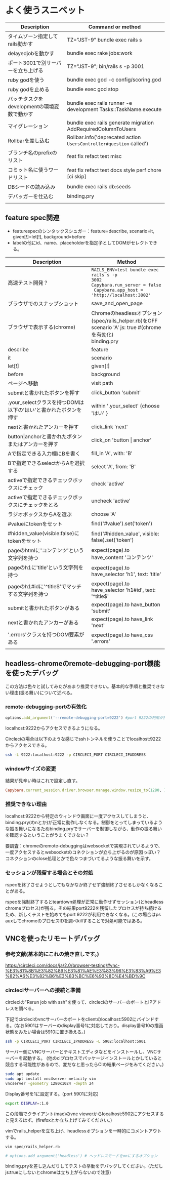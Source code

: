 

# よく使うスニペット

| Description                                 | Command or method                                            |
| ------------------------------------------- | ------------------------------------------------------------ |
| タイムゾーン指定してrails動かす             | TZ="JST-9" bundle exec rails s                               |
| delayedjobを動かす                          | bundle exec rake jobs:work                                   |
| ポート3001で別サーバーを立ち上げる          | TZ="JST-9"; bin/rails s -p 3001                              |
| ruby godを使う                              | bundle exec god -c config/scoring.god                        |
| ruby godを止める                            | bundle exec god stop                                         |
| バッチタスクをdevelopmentの環境変数で動かす | bundle exec rails runner -e development Tasks::TaskName.execute |
| マイグレーション                            | bundle exec rails generate migration AddRequiredColumnToUsers |
| Rollbarを差し込む                           | Rollbar.info('deprecated action `UsersController#question` called') |
| ブランチ名のprefixのリスト                  | feat fix refact test misc                                    |
| コミット名に使うワードリスト                | feat fix refact test docs style perf chore [ci skip]         |
| DBシードの読み込み                          | bundle exec rails db:seeds                                   |
| デバッガーを仕込む                          | binding.pry                                                  |
|                                             |                                                              |
## feature spec関連

- featurespecのシンタックスシュガー：feature=describe, scenario=it, given[!]=let[!], background=before
- labelの他にid、name、placeholderを指定子としてDOMがセレクトできる。

| Description                                                  | Method                                                       |
| ------------------------------------------------------------ | ------------------------------------------------------------ |
| 高速テスト開発？                                             | <code>RAILS_ENV=test bundle exec rails s -p 3002<br>Capybara.run_server = false <br> Capybara.app_host = 'http://localhost:3002'</code> |
| ブラウザでのスナップショット                                 | save_and_open_page                                           |
| ブラウザで表示する(chrome)                                   | Chromeのheadlessオプション(spec/rails_helper.rb)をOFF<br>scenario 'A' js: true #(chromeを有効化)<br/>binding.pry |
| describe                                                     | feature                                                      |
| it                                                           | scenario                                                     |
| let[!]                                                       | given[!]                                                     |
| before                                                       | background                                                   |
| ページへ移動                                                 | visit path                                                   |
| submitと書かれたボタンを押す                                 | click_button 'submit'                                        |
| .your_selectクラスを持つDOMは以下の'はい'と書かれたボタンを押す | within '.your_select' {choose 'はい' }                       |
| nextと書かれたアンカーを押す                                 | click_link 'next'                                            |
| button\|anchorと書かれたボタンまたはアンカーを押す           | click_on 'button \| anchor'                                  |
| Aで指定できる入力欄にBを書く                                 | fill_in 'A', with: 'B'                                       |
| Bで指定できるselectからAを選択する                           | select 'A', from: 'B'                                        |
| activeで指定できるチェックボックスにチェック                 | check 'active'                                               |
| activeで指定できるチェックボックスにチェックをとる           | uncheck 'active'                                             |
| ラジオボックスからAを選ぶ                                    | choose 'A'                                                   |
| #valueにtokenをセット                                        | find('#value').set('token')                                  |
| #hidden_value(visible:false)にtokenをセット                  | find('#hidden_value', visible: false).set('token')           |
| pageのhtmlに'コンテンツ'という文字列を持つ                   | expect(page).to have_content 'コンテンツ'                    |
| pageのh1に'title'という文字列を持つ                          | expect(page).to have_selector 'h1', text: 'title'            |
| pageのh1#idに'^title$'でマッチする文字列を持つ               | expect(page).to have_selector 'h1#id', text: '^title$'       |
| submitと書かれたボタンがある                                 | expect(page).to have_button 'submit'                         |
| nextと書かれたアンカーがある                                 | expect(page).to have_link 'next'                             |
| '.errors'クラスを持つDOM要素がある                           | expect(page).to have_css '.errors'                           |
|                                                              |                                                              |

## headless-chromeのremote-debugging-port機能を使ったデバッグ

この方法は色々と試してみたがあまり推奨できない。基本的な手順と推奨できない理由(振る舞い)について述べる。

### remote-debugging-portの有効化

```ruby
options.add_argument('--remote-debugging-port=9222') #port 9222の利用が推奨されている
```

localhost:9222からアクセスできるようになる。

Circleciの場合は以下のような感じでsshトンネルを使うことでlocalhost:9222からアクセスできる。

```sh
ssh -L 9222:localhost:9222 -p CIRCLECI_PORT CIRCLECI_IPADDRESS
```

### windowサイズの変更

結果が見辛い時はこれで設定し直す。

 ```ruby
Capybara.current_session.driver.browser.manage.window.resize_to(1280, 720)
 ```

### 推奨できない理由

localhost:9222から特定のウィンドウ画面に一度アクセスしてしまうと、binding.pry(のnとか)が正常に動作しなくなる。制御をとってしまっているような振る舞いになるためbinding.pryでサーバーを制御しながら、動作の振る舞いを確認するということがうまくできない？

要調査：chromeのremote-debuggingはwebsocketで実現されているようで、一度アクセスするとwebsocketのコネクションが立ち上がるのが原因っぽい？コネクションのclose処理とかで色々つまづいてるような振る舞いを示す。

### セッションが残留する場合とその対処

rspecを終了させようとしてもなかなか終了せず強制終了させるしかなくなることがある。

rspecを強制終了するとteardown処理が正常に動作せずセッション(とheadless chromeプロセス)が残る。その結果port9222を残留したプロセスが持ち続けるため、新しくテストを始めてもport 9222が利用できなくなる。(この場合はps auxしてchromeのプロセスIDを調べkillすることで対処可能ではある。

## VNCを使ったリモートデバッグ

### 参考文献(基本的にこれの焼き直しです。)

https://circleci.com/docs/ja/2.0/browser-testing/#vnc-%E3%81%8B%E3%82%89%E3%81%AE%E3%83%96%E3%83%A9%E3%82%A6%E3%82%B6%E3%83%BC%E6%93%8D%E4%BD%9C

### circleciサーバーへの接続と準備

circleciの"Rerun job with ssh"を使って、circleciのサーバーのポートとIPアドレスを調べる。

下記でcircleciのvncサーバーのポートをclientのlocalhost:5902にバインドする。(なお5901はサーバーのdisplay番号1に対応しており。display番号10の描画状態をみたい場合は5910に置き換える。)

```sh
ssh -p CIRCLECI_PORT CIRCLECI_IPADDRESS -L 5902:localhost:5901
```

サーバー側にVNCサーバーとテキストエディタなどをインストールし、VNCサーバーを起動する。
(他のciプロセスでパッケージインストールとかしていると競合する可能性があるので、変だなと思ったらCIの結果ページをみてください。)

```sh
sudo apt update
sudo apt install vnc4server metacity vim
vncserver -geometry 1280x1024 -depth 24
```

Display番号を1に設定する。(port 5901に対応)

```sh
export DISPLAY=:1.0
```

この段階でクライアント(mac)のvnc viewerからlocalhost:5902にアクセスすると見えるはず。(firefoxとか立ち上げてみてください。)

vimでrails_helperを立ち上げ、headlessオプションを一時的にコメントアウトする。

```sh
vim spec/rails_helper.rb
```

```ruby
# options.add_argument('headless') # ヘッドレスモードをonにするオプション
```

binding.pryを差し込んだりしてテストの挙動をデバッグしてください。(ただしjs:trueにしないとchromeは立ち上がらないので注意)

